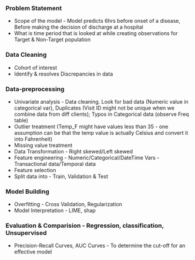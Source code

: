 ### Problem Statement
* Scope of the model - Model predicts 6hrs before onset of a disease, Before making the decision of discharge at a hospital
* What is time period that is looked at while creating observations for Target & Non-Target population

### Data Cleaning
* Cohort of interest
* Identify & resolves Discrepancies in data

### Data-preprocessing
* Univariate analysis - Data cleaning. Look for bad data (Numeric value in categorical var), Duplicates (Visit ID might not be unique when we combine data from diff clients); Typos in Categorical data (observe Freq table)
* Outlier treatment (Temp_F might have values less than 35 - one assumption can be that the temp value is actually Celsius and convert it into Fahrenheit)
* Missing value treatment
* Data Transformation - Right skewed/Left skewed
* Feature engineering - Numeric/Categorical/DateTime Vars - Transactional data/Temporal data
* Feature selection
* Split data into - Train, Validation & Test

### Model Building
* Overfitting - Cross Validation, Regularization
* Model Interpretation - LIME, shap

### Evaluation & Comparision - Regression, classification, Unsupervised
* Precision-Recall Curves, AUC Curves - To determine the cut-off for an effective model



